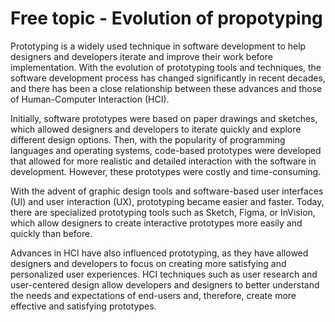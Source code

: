 # Free topic - Evolution of propotyping

Prototyping is a widely used technique in software development to help designers and developers iterate and improve their work before implementation. With the evolution of prototyping tools and techniques, the software development process has changed significantly in recent decades, and there has been a close relationship between these advances and those of Human-Computer Interaction (HCI).

Initially, software prototypes were based on paper drawings and sketches, which allowed designers and developers to iterate quickly and explore different design options. Then, with the popularity of programming languages and operating systems, code-based prototypes were developed that allowed for more realistic and detailed interaction with the software in development. However, these prototypes were costly and time-consuming.

With the advent of graphic design tools and software-based user interfaces (UI) and user interaction (UX), prototyping became easier and faster. Today, there are specialized prototyping tools such as Sketch, Figma, or InVision, which allow designers to create interactive prototypes more easily and quickly than before.

Advances in HCI have also influenced prototyping, as they have allowed designers and developers to focus on creating more satisfying and personalized user experiences. HCI techniques such as user research and user-centered design allow developers and designers to better understand the needs and expectations of end-users and, therefore, create more effective and satisfying prototypes.